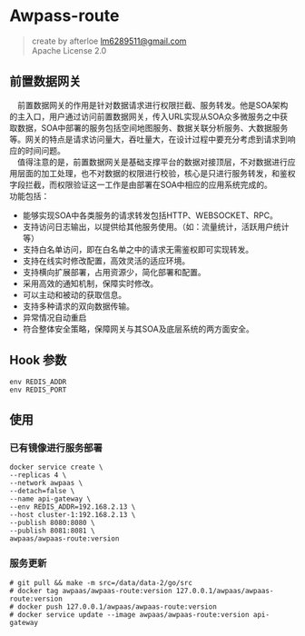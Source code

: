# Awpass-route

> create by afterloe <lm6289511@gmail.com>  
> Apache License 2.0

## 前置数据网关
&emsp;前置数据网关的作用是针对数据请求进行权限拦截、服务转发。他是SOA架构的主入口，用户通过访问前置数据网关，传入URL实现从SOA众多微服务之中获取数据，SOA中部署的服务包括空间地图服务、数据关联分析服务、大数据服务等。网关的特点是请求访问量大，吞吐量大，在设计过程中要充分考虑到请求到响应的时间问题。  
&emsp;值得注意的是，前置数据网关是基础支撑平台的数据对接顶层，不对数据进行应用层面的加工处理，也不对数据的权限进行校验，核心是只进行服务转发，和鉴权字段拦截，而权限验证这一工作是由部署在SOA中相应的应用系统完成的。  
功能包括：
* 能够实现SOA中各类服务的请求转发包括HTTP、WEBSOCKET、RPC。
* 支持访问日志输出，以提供给其他服务使用。（如：流量统计，活跃用户统计等）
* 支持白名单访问，即在白名单之中的请求无需鉴权即可实现转发。
* 支持在线实时修改配置，高效灵活的适应环境。
* 支持横向扩展部署，占用资源少，简化部署和配置。
* 采用高效的通知机制，保障实时修改。
* 可以主动和被动的获取信息。
* 支持多种请求的双向数据传输。
* 异常情况自动重启
* 符合整体安全策略，保障网关与其SOA及底层系统的两方面安全。

## Hook 参数
```sbtshell
env REDIS_ADDR
env REDIS_PORT
```

## 使用
### 已有镜像进行服务部署
```sbtshell
docker service create \
--replicas 4 \
--network awpaas \
--detach=false \
--name api-gateway \
--env REDIS_ADDR=192.168.2.13 \
--host cluster-1:192.168.2.13 \
--publish 8080:8080 \
--publish 8081:8081 \
awpaas/awpaas-route:version
```
### 服务更新
```sbtshell
# git pull && make -m src=/data/data-2/go/src
# docker tag awpaas/awpaas-route:version 127.0.0.1/awpaas/awpaas-route:version
# docker push 127.0.0.1/awpaas/awpaas-route:version
# docker service update --image awpaas/awpaas-route:version api-gateway
```
